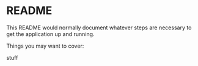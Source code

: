 # README

This README would normally document whatever steps are necessary to get the
application up and running.

Things you may want to cover:

stuff